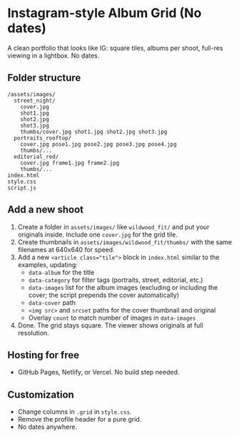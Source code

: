 # Instagram-style Album Grid (No dates)

A clean portfolio that looks like IG: square tiles, albums per shoot, full-res viewing in a lightbox. No dates.

## Folder structure
```
/assets/images/
  street_night/
    cover.jpg
    shot1.jpg
    shot2.jpg
    shot3.jpg
    thumbs/cover.jpg shot1.jpg shot2.jpg shot3.jpg
  portraits_rooftop/
    cover.jpg pose1.jpg pose2.jpg pose3.jpg pose4.jpg
    thumbs/...
  editorial_red/
    cover.jpg frame1.jpg frame2.jpg
    thumbs/...
index.html
style.css
script.js
```

## Add a new shoot
1. Create a folder in `assets/images/` like `wildwood_fit/` and put your originals inside. Include one `cover.jpg` for the grid tile.
2. Create thumbnails in `assets/images/wildwood_fit/thumbs/` with the same filenames at 640x640 for speed.
3. Add a new `<article class="tile">` block in `index.html` similar to the examples, updating:
   - `data-album` for the title
   - `data-category` for filter tags (portraits, street, editorial, etc.)
   - `data-images` list for the album images (excluding or including the cover; the script prepends the cover automatically)
   - `data-cover` path
   - `<img src>` and `srcset` paths for the cover thumbnail and original
   - Overlay `count` to match number of images in `data-images`
4. Done. The grid stays square. The viewer shows originals at full resolution.

## Hosting for free
- GitHub Pages, Netlify, or Vercel. No build step needed.

## Customization
- Change columns in `.grid` in `style.css`.
- Remove the profile header for a pure grid.
- No dates anywhere.

